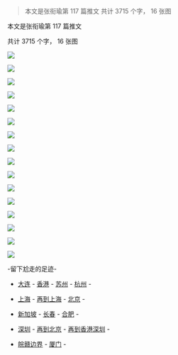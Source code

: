 > 本文是张衔瑜第 117 篇推文 共计 3715 个字， 16 张图

本文是张衔瑜第 117 篇推文

共计 3715 个字， 16 张图

![](./images/img_001.jpeg)

![](./images/img_002.jpeg)

![](./images/img_003.jpeg)

![](./images/img_004.jpeg)

![](./images/img_005.jpeg)

![](./images/img_006.jpeg)

![](./images/img_007.jpeg)

![](./images/img_008.jpeg)

![](./images/img_009.jpeg)

![](./images/img_010.jpeg)

![](./images/img_011.jpeg)

![](./images/img_012.jpeg)

![](./images/img_013.jpeg)

![](./images/img_014.jpeg)

![](./images/img_015.jpeg)

![](./images/img_016.jpeg)

-留下尬走的足迹-

- [大连](http://mp.weixin.qq.com/s?__biz=MzUzNjE3NzA3Mg==&mid=2247483833&idx=1&sn=962495d09a27d3d3a8993524d4134ce4&chksm=fafb7166cd8cf8708def007b372b850e9a4a856d6264c3525b6c01cb618edd29994651fd6fd1&scene=21#wechat_redirect) - [香港](http://mp.weixin.qq.com/s?__biz=MzUzNjE3NzA3Mg==&mid=2247483911&idx=1&sn=d03f50934536437929624ba6a7720095&chksm=fafb72d8cd8cfbce8f0ab19ffc52e5af4d9615ee616a247245c72c783d82c48142e2d74257dc&scene=21#wechat_redirect) - [苏州](http://mp.weixin.qq.com/s?__biz=MzUzNjE3NzA3Mg==&mid=2247483790&idx=1&sn=bab161c9ec342966da763c03c95d8f53&chksm=fafb7151cd8cf8476e48f3cb754c6aa22ef3a0520fca256988e2e461ef108d502422829da9f2&scene=21#wechat_redirect) - [杭州](http://mp.weixin.qq.com/s?__biz=MzUzNjE3NzA3Mg==&mid=2247483765&idx=1&sn=d4a84f483424470357f69e566f2ef118&chksm=fafb71aacd8cf8bc54453a58adec40a9a7ae6d6c4489c8fe0dfb0ecfd08b28a7ea1f15e45fdb&scene=21#wechat_redirect) -

- [上海](http://mp.weixin.qq.com/s?__biz=MzUzNjE3NzA3Mg==&mid=2247483809&idx=1&sn=74225fdbbdf6b66b605c282ea31038f7&chksm=fafb717ecd8cf8685b6a3e2a792253fa9c0ee22fa4f054eab8f38daf2cb220122741dfb506fa&scene=21#wechat_redirect) - [再到上海](http://mp.weixin.qq.com/s?__biz=MzUzNjE3NzA3Mg==&mid=2247484421&idx=1&sn=fb650c977a7a366534415a20195d0cf5&chksm=fafb74dacd8cfdccc27df74c87eac7822646405762a36e1d80fc293543dfe32a71a248c6733d&scene=21#wechat_redirect) - [北京](http://mp.weixin.qq.com/s?__biz=MzUzNjE3NzA3Mg==&mid=2247484509&idx=1&sn=8636d9c5e3faa952e64923f8e75c1c40&chksm=fafb7482cd8cfd94e4fb1eb8fc1b66a4c82c6768ada2110e800808eabc7a505e7a54a1c3b9bf&scene=21#wechat_redirect) -

- [新加坡](http://mp.weixin.qq.com/s?__biz=MzUzNjE3NzA3Mg==&mid=2247484561&idx=1&sn=38abfcb9f79650f4eb255a1324251bea&chksm=fafb744ecd8cfd58e26edcd4ad384a5a2d7292f27ad2c8a0b6cecb81bcb19703a487f36235ff&scene=21#wechat_redirect) - [长春](http://mp.weixin.qq.com/s?__biz=MzUzNjE3NzA3Mg==&mid=2247484906&idx=1&sn=18caeb80b686315ad9b7eb5379013e6e&chksm=fafb7535cd8cfc2310bc2efd53e55c9fee406398f8ba990b173f1c933421b92fa0f6af890892&scene=21#wechat_redirect) - [合肥](http://mp.weixin.qq.com/s?__biz=MzUzNjE3NzA3Mg==&mid=2247484932&idx=1&sn=09110fb7dd381bcd695d65caffa61db2&chksm=fafb76dbcd8cffcdea9d594d4093cb292ad2244c3a0d6a2e64a08a34505881dc261d28b33497&scene=21#wechat_redirect) -

- [深圳](http://mp.weixin.qq.com/s?__biz=MzUzNjE3NzA3Mg==&mid=2247485271&idx=1&sn=aa9b1dc34785f8a7491f8611dc27f9ac&chksm=fafb7788cd8cfe9e6c65b9b2a8e757edafa0908348b5e2b284a90db38fe8880def0f0b727f3f&scene=21#wechat_redirect) - [再到北京](http://mp.weixin.qq.com/s?__biz=MzUzNjE3NzA3Mg==&mid=2247485596&idx=1&sn=0195c54dba9b0c4b0dcefa44bd399988&chksm=fafb7843cd8cf155f2a7f1f0e69142ef225b8537373290b006c7616bc46700b79f52abd2b02b&scene=21#wechat_redirect) - [再到香港深圳](http://mp.weixin.qq.com/s?__biz=MzUzNjE3NzA3Mg==&mid=2247485716&idx=1&sn=b12d3b1bb30324e75b47ef87fb9df9a6&chksm=fafb79cbcd8cf0dd0cd4f007da9fc745df99e5a6655a0b7f861f6d2eb2cac4beb545652f570b&scene=21#wechat_redirect) -

- [皖赣边界](http://mp.weixin.qq.com/s?__biz=MzUzNjE3NzA3Mg==&mid=2247485821&idx=1&sn=1a8f8ba74d300cb3c3d16af12d8e995b&chksm=fafb79a2cd8cf0b476a573595e6fa8b0d510d08a62383cb34620d147354e7f90ad1bd2e320b2&scene=21#wechat_redirect) - [厦门](http://mp.weixin.qq.com/s?__biz=MzUzNjE3NzA3Mg==&mid=2247485822&idx=1&sn=1b1216c168d107a3011857ca89f0bebf&chksm=fafb79a1cd8cf0b7fcb6dfd03ea766c03171c5ba4000dff559a820b2f33b5d98c8c29f5cd139&scene=21#wechat_redirect) -
